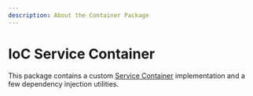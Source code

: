 ```yaml
---
description: About the Container Package
---
```


# IoC Service Container

This package contains a custom [Service Container](https://laravel.com/docs/9.x/container) implementation and a few dependency injection utilities. 

